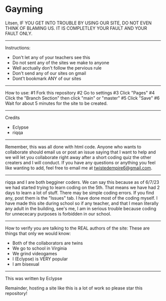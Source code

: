 # Gayming
Litsen, IF YOU GET INTO TROUBLE BY USING OUR SITE, DO NOT EVEN THINK OF BLAMING US. IT IS COMPLETLEY YOUR FAULT AND YOUR FAULT ONLY.

----------------------------------------------------------------------------

Instructions:
 - Don't let any of your teachers see this
 - Do not sent any of the sites we make to anyone
 - Well acctually don't follow the pervious rule
 - Don't send any of our sites on gmail 
 - Dont't bookmark ANY of our sites

----------------------------------------------------------------------------
 
 How to use:
  #1 Fork this repository
  #2 Go to settings
  #3 Click "Pages"
  #4 Click the "Branch Section" then click "main" or "master"
  #5 Click "Save"
  #6 Wait for about 5 minutes for the site to be created.
  
  ----------------------------------------------------------------------------
 
Credits
 - Eclypse
 - riqqa
----------------------------------------------------------------------------

Remember, this was all done with html code. Anyone who wants to collaborate should email us or post an issue saying that I want to help and we will let you collaborate right away after a short coding quiz the other creaters and I will conduct. If you have any questions or anything you feel like wanting to add, feel free to email me at twistedempire6@gmail.com. 

----------------------------------------------------------------------------

riqqa and I are both begginer coders. We can say this because as of 6/7/23 we had started trying to learn coding on the 5th. That means we have had 2 days to learn a lot of stuff. There may be simple coding errors. If you find any, post them is the "Issues" tab. I have done most of the coding myself. I have made this site during school so if any teacher, and that I mean literally any adult in the building, see's me, I am in serious trouble because coding for unnececary purposes is forbidden in our school.

----------------------------------------------------------------------------

How to verify you are talking to the REAL authors of the site:
These are things that only we would know:
 - Both of the collaborators are twins
 - We go to school in Virginia
 - We grind videogames 
 - I (Eclypse) is VERY popular
 - I am bisexual
 
 
 ----------------------------------------------------------------------------
 
 This was written by Eclypse
 
 Remainder, hosting a site like this is a lot of work so please star this repository!













